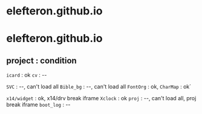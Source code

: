 # elefteron.github.io
# elefteron.github.io
project      : condition
-----------------------------------------------------
`icard`        : ok
`cv`           : --

`SVC`          : --, can't load all
`Bible_bg`     : --, can't load all
`FontOrg`      : ok, 
`CharMap`      : ok`

`x14/widget`   : ok, x14/drv break iframe
`Xclock`       : ok
`proj`         : --, can't load all, proj break iframe
`boot_log`     : --